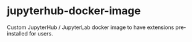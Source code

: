 # jupyterhub-docker-image
Custom JupyterHub / JupyterLab docker image to have extensions pre-installed for users.
